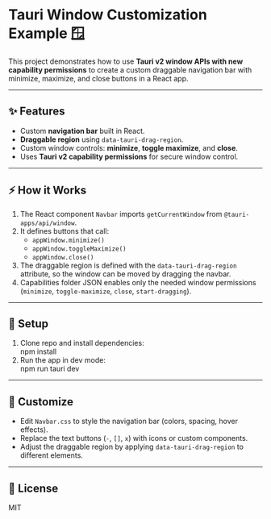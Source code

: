 # Tauri Window Customization Example 🪟

This project demonstrates how to use **Tauri v2 window APIs with new capability permissions** to create a custom draggable navigation bar with minimize, maximize, and close buttons in a React app.

---

## ✨ Features
- Custom **navigation bar** built in React.
- **Draggable region** using `data-tauri-drag-region`.
- Custom window controls: **minimize**, **toggle maximize**, and **close**.
- Uses **Tauri v2 capability permissions** for secure window control.

---

## ⚡ How it Works
1. The React component `Navbar` imports `getCurrentWindow` from `@tauri-apps/api/window`.
2. It defines buttons that call:
   - `appWindow.minimize()`  
   - `appWindow.toggleMaximize()`  
   - `appWindow.close()`
3. The draggable region is defined with the `data-tauri-drag-region` attribute, so the window can be moved by dragging the navbar.
4. Capabilities folder JSON enables only the needed window permissions (`minimize`, `toggle-maximize`, `close`, `start-dragging`).

---

## 🔧 Setup
1. Clone repo and install dependencies:  
   npm install  
2. Run the app in dev mode:  
   npm run tauri dev  

---

## 🎨 Customize
- Edit `Navbar.css` to style the navigation bar (colors, spacing, hover effects).
- Replace the text buttons (`-`, `[]`, `x`) with icons or custom components.
- Adjust the draggable region by applying `data-tauri-drag-region` to different elements.

---

## 📜 License
MIT
